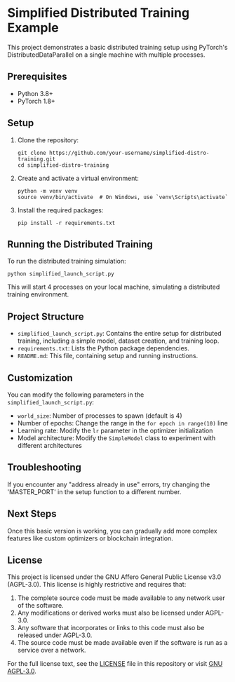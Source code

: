 # Simplified Distributed Training Example

This project demonstrates a basic distributed training setup using PyTorch's DistributedDataParallel on a single machine with multiple processes.

## Prerequisites

- Python 3.8+
- PyTorch 1.8+

## Setup

1. Clone the repository:
   ```
   git clone https://github.com/your-username/simplified-distro-training.git
   cd simplified-distro-training
   ```

2. Create and activate a virtual environment:
   ```
   python -m venv venv
   source venv/bin/activate  # On Windows, use `venv\Scripts\activate`
   ```

3. Install the required packages:
   ```
   pip install -r requirements.txt
   ```

## Running the Distributed Training

To run the distributed training simulation:

```
python simplified_launch_script.py
```

This will start 4 processes on your local machine, simulating a distributed training environment.

## Project Structure

- `simplified_launch_script.py`: Contains the entire setup for distributed training, including a simple model, dataset creation, and training loop.
- `requirements.txt`: Lists the Python package dependencies.
- `README.md`: This file, containing setup and running instructions.

## Customization

You can modify the following parameters in the `simplified_launch_script.py`:

- `world_size`: Number of processes to spawn (default is 4)
- Number of epochs: Change the range in the `for epoch in range(10)` line
- Learning rate: Modify the `lr` parameter in the optimizer initialization
- Model architecture: Modify the `SimpleModel` class to experiment with different architectures

## Troubleshooting

If you encounter any "address already in use" errors, try changing the 'MASTER_PORT' in the setup function to a different number.

## Next Steps

Once this basic version is working, you can gradually add more complex features like custom optimizers or blockchain integration.

## License

This project is licensed under the GNU Affero General Public License v3.0 (AGPL-3.0). This license is highly restrictive and requires that:

1. The complete source code must be made available to any network user of the software.
2. Any modifications or derived works must also be licensed under AGPL-3.0.
3. Any software that incorporates or links to this code must also be released under AGPL-3.0.
4. The source code must be made available even if the software is run as a service over a network.

For the full license text, see the [LICENSE](LICENSE) file in this repository or visit [GNU AGPL-3.0](https://www.gnu.org/licenses/agpl-3.0.en.html).